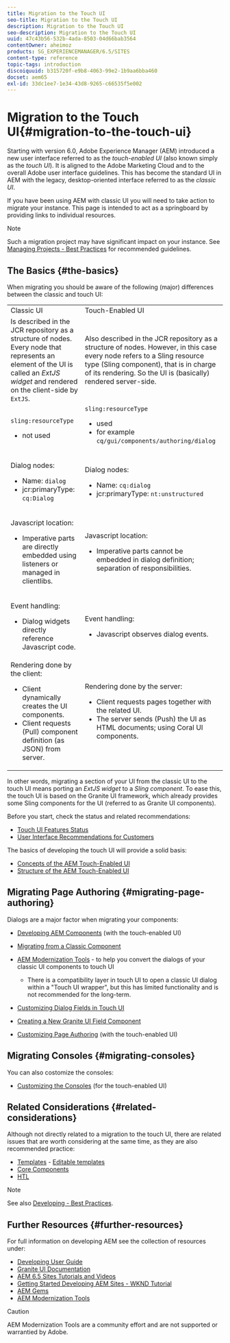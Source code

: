 ```yaml
---
title: Migration to the Touch UI
seo-title: Migration to the Touch UI
description: Migration to the Touch UI
seo-description: Migration to the Touch UI
uuid: 47c43b56-532b-4ada-8503-04d66bab3564
contentOwner: aheimoz
products: SG_EXPERIENCEMANAGER/6.5/SITES
content-type: reference
topic-tags: introduction
discoiquuid: b315720f-e9b8-4063-99e2-1b9aa6bba460
docset: aem65
exl-id: 33dc1ee7-1e34-43d8-9265-c66535f5e002
---
```

# Migration to the Touch UI{#migration-to-the-touch-ui}

Starting with version 6.0, Adobe Experience Manager (AEM) introduced a new user interface referred to as the *touch-enabled UI* (also known simply as the *touch UI*). It is aligned to the Adobe Marketing Cloud and to the overall Adobe user interface guidelines. This has become the standard UI in AEM with the legacy, desktop-oriented interface referred to as the *classic UI*.

If you have been using AEM with classic UI you will need to take action to migrate your instance. This page is intended to act as a springboard by providing links to individual resources.

>[!NOTE]
>
>Such a migration project may have significant impact on your instance. See [Managing Projects - Best Practices](/help/managing/best-practices.md) for recommended guidelines.

## The Basics {#the-basics}

When migrating you should be aware of the following (major) differences between the classic and touch UI:

<table>
 <tbody>
  <tr>
   <td>Classic UI</td>
   <td>Touch-Enabled UI</td>
  </tr>
  <tr>
   <td>Is described in the JCR repository as a structure of nodes. Every node that represents an element of the UI is called an <em>ExtJS widget</em> and rendered on the client-side by <code>ExtJS</code>.</td>
   <td>Also described in the JCR repository as a structure of nodes. However, in this case every node refers to a Sling resource type (Sling component), that is in charge of its rendering. So the UI is (basically) rendered server-side.</td>
  </tr>
  <tr>
   <td><p><code>sling:resourceType</code></p>
    <ul>
     <li>not used</li>
    </ul> </td>
   <td><code>sling:resourceType</code>
    <ul>
     <li>used</li>
     <li>for example<br /> <code>cq/gui/components/authoring/dialog</code><br /> </li>
    </ul> </td>
  </tr>
  <tr>
   <td><p>Dialog nodes:</p>
    <ul>
     <li>Name: <code>dialog</code></li>
     <li>jcr:primaryType: <code>cq:Dialog</code></li>
    </ul> </td>
   <td><p>Dialog nodes:</p>
    <ul>
     <li>Name: <code>cq:dialog</code></li>
     <li>jcr:primaryType: <code>nt:unstructured</code></li>
    </ul> </td>
  </tr>
  <tr>
   <td><p>Javascript location:</p>
    <ul>
     <li>Imperative parts are directly embedded using listeners or managed in clientlibs.</li>
    </ul> </td>
   <td><p>Javascript location:</p>
    <ul>
     <li>Imperative parts cannot be embedded in dialog definition; separation of responsibilities.</li>
    </ul> </td>
  </tr>
  <tr>
   <td><p>Event handling:</p>
    <ul>
     <li>Dialog widgets directly reference Javascript code.</li>
    </ul> </td>
   <td><p>Event handling:</p>
    <ul>
     <li>Javascript observes dialog events.</li>
    </ul> </td>
  </tr>
  <tr>
   <td>Rendering done by the client:
    <ul>
     <li>Client dynamically creates the UI components.</li>
     <li>Client requests (Pull) component definition (as JSON) from server.</li>
    </ul> </td>
   <td>Rendering done by the server:
    <ul>
     <li>Client requests pages together with the related UI.</li>
     <li>The server sends (Push) the UI as HTML documents; using Coral UI components.<br /> </li>
    </ul> </td>
  </tr>
 </tbody>
</table>

In other words, migrating a section of your UI from the classic UI to the touch UI means porting an *ExtJS widget* to a *Sling component*. To ease this, the touch UI is based on the Granite UI framework, which already provides some Sling components for the UI (referred to as Granite UI components).

Before you start, check the status and related recommendations:

* [Touch UI Features Status](/help/release-notes/touch-ui-features-status.md)
* [User Interface Recommendations for Customers](/help/sites-deploying/ui-recommendations.md)

The basics of developing the touch UI will provide a solid basis:

* [Concepts of the AEM Touch-Enabled UI](/help/sites-developing/touch-ui-concepts.md)
* [Structure of the AEM Touch-Enabled UI](/help/sites-developing/touch-ui-structure.md)

## Migrating Page Authoring {#migrating-page-authoring}

Dialogs are a major factor when migrating your components:

* [Developing AEM Components](/help/sites-developing/developing-components.md) (with the touch-enabled UI)
* [Migrating from a Classic Component](/help/sites-developing/developing-components.md#migrating-from-a-classic-component)
* [AEM Modernization Tools](/help/sites-developing/modernization-tools.md) - to help you convert the dialogs of your classic UI components to touch UI

    * There is a compatibility layer in touch UI to open a classic UI dialog within a "Touch UI wrapper", but this has limited functionality and is not recommended for the long-term.

* [Customizing Dialog Fields in Touch UI](https://helpx.adobe.com/experience-manager/kt/eseminars/gems/aem-customizing-dialog-fields-in-touch-ui.html)
* [Creating a New Granite UI Field Component](/help/sites-developing/granite-ui-component.md)
* [Customizing Page Authoring](/help/sites-developing/customizing-page-authoring-touch.md) (with the touch-enabled UI)

## Migrating Consoles {#migrating-consoles}

You can also costomize the consoles:

* [Customizing the Consoles](/help/sites-developing/customizing-consoles-touch.md) (for the touch-enabled UI)

## Related Considerations {#related-considerations}

Although not directly related to a migration to the touch UI, there are related issues that are worth considering at the same time, as they are also recommended practice:

* [Templates](/help/sites-developing/templates.md) - [Editable templates](/help/sites-developing/page-templates-editable.md)
* [Core Components](https://docs.adobe.com/content/help/en/experience-manager-core-components/using/introduction.html)
* [HTL](https://docs.adobe.com/content/help/en/experience-manager-htl/using/overview.html)

>[!NOTE]
>
>See also [Developing - Best Practices](/help/sites-developing/best-practices.md).

## Further Resources {#further-resources}

For full information on developing AEM see the collection of resources under:

* [Developing User Guide](/help/sites-developing/home.md)
* [Granite UI Documentation](https://helpx.adobe.com/experience-manager/6-5/sites/developing/using/reference-materials/granite-ui/api/jcr_root/libs/granite/ui/index.html)
* [AEM 6.5 Sites Tutorials and Videos](https://docs.adobe.com/content/help/en/experience-manager-learn/sites/overview.html)
* [Getting Started Developing AEM Sites - WKND Tutorial](/help/sites-developing/getting-started.md)
* [AEM Gems](https://helpx.adobe.com/experience-manager/kt/eseminars/gems/aem-index.html)
* [AEM Modernization Tools](https://opensource.adobe.com/aem-modernize-tools/)

>[!CAUTION]
>
>AEM Modernization Tools are a community effort and are not supported or warrantied by Adobe.

